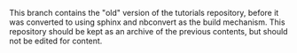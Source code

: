 This branch contains the "old" version of the tutorials repository, before it was converted to using sphinx and nbconvert as the build mechanism.  This repository should be kept as an archive of the previous contents, but should not be edited for content.
